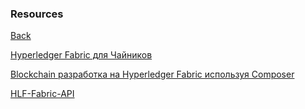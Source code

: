 ### Resources 

[Back](/README.md) 


[Hyperledger Fabric для Чайников](https://habr.com/ru/company/ibm/blog/444874/)


[Blockchain разработка на Hyperledger Fabric используя Composer](https://coursehunters.net/course/blockchain-razrabotka-na-hyperledger-fabric-ispolzuya-composer)


[HLF-Fabric-API](https://github.com/acloudfan/HLF-Fabric-API)

